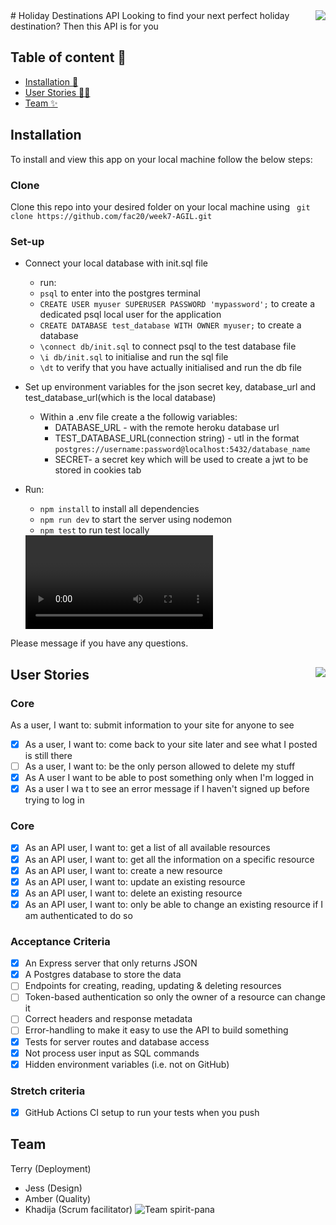 <img src="https://user-images.githubusercontent.com/59174800/91480725-4c8b6480-e89b-11ea-90ba-8515995c14fc.gif" align="right" />
# Holiday Destinations API
Looking to find your next perfect holiday destination? Then this API is for you


## Table of content :scroll:
- [Installation :electric_plug:](Installation)
- [User Stories :postal_horn::standing_person:](User-Stories)
- [Team :sparkles:](Team)

## Installation

To install and view this app on your local machine follow the below steps:
### Clone
Clone this repo into your desired folder on your local machine using ``` git clone https://github.com/fac20/week7-AGIL.git```
### Set-up
- Connect your local database with init.sql file 
   - run:
    - ``` psql ``` to enter into the postgres terminal
    - ``` CREATE USER myuser SUPERUSER PASSWORD 'mypassword'; ``` to create a dedicated psql local user for the application
   - ``` CREATE DATABASE test_database WITH OWNER myuser; ``` to create a database
    - ``` \connect db/init.sql ``` to connect psql to the test database file
    - ``` \i db/init.sql ``` to initialise 
    and run the sql file
    - ``` \dt ``` to verify that you have actually initialised and run the db file
    
- Set up environment variables for the json secret key, database_url and test_database_url(which is the local database)
  - Within a .env file create a the followig variables:
    - DATABASE_URL - with the remote heroku database url
    - TEST_DATABASE_URL(connection string) - utl in the format ```postgres://username:password@localhost:5432/database_name```
    - SECRET- a secret key which will be used to create a jwt to be stored in cookies tab
    
- Run:
    - ``` npm install ``` to install all dependencies  
    - ``` npm run dev ``` to start the server using nodemon  
    - ``` npm test ``` to run test locally

  <video controls="true" allowfullscreen="true">
  <iframe src="./installation-guide.mp4" frameborder="0" allowfullscreen="true"> </iframe>
  </video>
  
Please message if you have any questions. 


## User Stories <img src="https://user-images.githubusercontent.com/59174800/91480280-a7708c00-e89a-11ea-988d-38b6af381e63.gif" align="right" />

### Core 
 As a user, I want to: submit information to your site for anyone to see
- [x] As a user, I want to: come back to your site later and see what I posted is still there
- [ ] As a user, I want to: be the only person allowed to delete my stuff
- [x] As A user I want to be able to post something only when I'm logged in
- [x] As a user I wa t to see an error message if I haven't signed up before trying to log in
### Core 
- [x] As an API user, I want to: get a list of all available resources
- [x] As an API user, I want to: get all the information on a specific resource
- [x] As an API user, I want to: create a new resource
- [x] As an API user, I want to: update an existing resource
- [x] As an API user, I want to: delete an existing resource
- [x] As an API user, I want to: only be able to change an existing resource if I am authenticated to do so

### Acceptance Criteria
- [x] An Express server that only returns JSON
- [x] A Postgres database to store the data
- [ ] Endpoints for creating, reading, updating & deleting resources
- [ ] Token-based authentication so only the owner of a resource can change it
- [ ] Correct headers and response metadata
- [ ] Error-handling to make it easy to use the API to build something
- [x] Tests for server routes and database access
- [x] Not process user input as SQL commands
- [x] Hidden environment variables (i.e. not on GitHub)

### Stretch criteria
- [x] GitHub Actions CI setup to run your tests when you push




## Team

 Terry (Deployment)
- Jess (Design)
- Amber (Quality)
- Khadija (Scrum facilitator)
![Team spirit-pana](https://user-images.githubusercontent.com/59174800/91482007-3f6f7500-e89d-11ea-912a-20d87afc1052.png)
